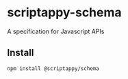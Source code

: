 # scriptappy-schema

A specification for Javascript APIs

## Install

```sh
npm install @scriptappy/schema
```
